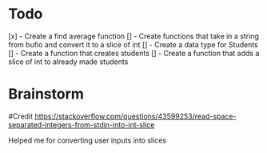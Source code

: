 # Todo

[x] - Create a find average function
[] - Create functions that take in a string from bufio and convert it to a slice of int
[] - Create a data type for Students
[] - Create a function that creates students
[] - Create a function that adds a slice of int to already made students

# Brainstorm

#Credit
https://stackoverflow.com/questions/43599253/read-space-separated-integers-from-stdin-into-int-slice

Helped me for converting user inputs into slices
